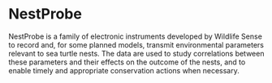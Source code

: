 # NestProbe
NestProbe is a family of electronic instruments developed by Wildlife Sense to record and, for some planned models, transmit environmental parameters relevant to sea turtle nests. The data are used to study correlations between these parameters and their effects on the outcome of the nests, and to enable timely and appropriate conservation actions when necessary.
